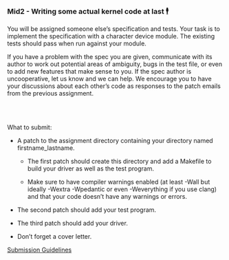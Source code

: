### Mid2 - Writing some actual kernel code at last 🕴️

You will be assigned someone else’s specification and tests. Your task is to implement the specification with a character device module. The existing tests should pass when run against your module.

If you have a problem with the spec you are given, communicate with its author to work out potential areas of ambiguity, bugs in the test file, or even to add new features that make sense to you. If the spec author is uncooperative, let us know and we can help. We encourage you to have your discussions about each other’s code as responses to the patch emails from the previous assignment.

<br></br>

What to submit:

- A patch to the assignment directory containing your directory named firstname_lastname.

  - The first patch should create this directory and add a Makefile to build your driver as well as the test program.

  - Make sure to have compiler warnings enabled (at least -Wall but ideally -Wextra -Wpedantic or even -Weverything if you use clang) and that your code doesn’t have any warnings or errors.

- The second patch should add your test program.

- The third patch should add your driver.

- Don’t forget a cover letter.

[Submission Guidelines](submission_guidelines.html)
